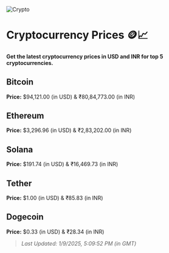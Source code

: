 
![Crypto](https://www.techguide.com.au/wp-content/uploads/2020/11/crypto3.jpeg)

# Cryptocurrency Prices 🪙📈

#### Get the latest cryptocurrency prices in USD and INR for top 5 cryptocurrencies.

## Bitcoin

**Price:** $94,121.00 (in USD) & ₹80,84,773.00 (in INR)

## Ethereum

**Price:** $3,296.96 (in USD) & ₹2,83,202.00 (in INR)

## Solana

**Price:** $191.74 (in USD) & ₹16,469.73 (in INR)

## Tether

**Price:** $1.00 (in USD) & ₹85.83 (in INR)

## Dogecoin

**Price:** $0.33 (in USD) & ₹28.34 (in INR)

> _Last Updated: 1/9/2025, 5:09:52 PM (in GMT)_
